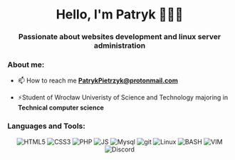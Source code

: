 <h1 align="center">Hello, I'm Patryk 👨🏻‍💻</h1>
<h3 align="center">Passionate about websites development and linux server administration</h3>

<h3 align="left">About me:</h3>
<p align="left">

</p>

- 📫 How to reach me **PatrykPietrzyk@protonmail.com**

- ⚡Student of Wrocław Univeristy of Science and Technology majoring in **Technical computer science**



<h3 align="left">Languages and Tools:</h3>
<p align="center">
  <img alt="HTML5" src="https://custom-icon-badges.demolab.com/badge/HTML5-de611f?style=for-the-badge&logo=html5&logoColor=white" />
  <img alt="CSS3" src="https://custom-icon-badges.demolab.com/badge/CSS3-3371ff?style=for-the-badge&logo=css3&logoColor=white" />
  <img alt="PHP" src="https://img.shields.io/badge/PHP-777BB4?style=for-the-badge&logo=php&logoColor=white" />
  <img alt="JS" src="https://custom-icon-badges.demolab.com/badge/JS-ffe91a?style=for-the-badge&logo=javascript&logoColor=black" />
  <img alt="Mysql" src="https://img.shields.io/badge/MySQL-00000F?style=for-the-badge&logo=mysql&logoColor=white" />
  <img alt="git" src="https://img.shields.io/badge/-Git-F05032?style=for-the-badge&logo=git&logoColor=white" />
  <img alt="Linux" src="https://img.shields.io/badge/Linux-666666?style=for-the-badge&logo=Linux&logoColor=white" />
  <img alt="BASH" src="https://custom-icon-badges.demolab.com/badge/BASH-00000F?style=for-the-badge&logo=gnubash&logoColor=white" />
  <img alt="VIM" src="https://custom-icon-badges.demolab.com/badge/VIM-0e9800?style=for-the-badge&logo=vim&logoColor=white" />
  <img alt="Discord" src="https://img.shields.io/badge/Discord-7289DA?style=for-the-badge&logo=discord&logoColor=white" />
</p>

